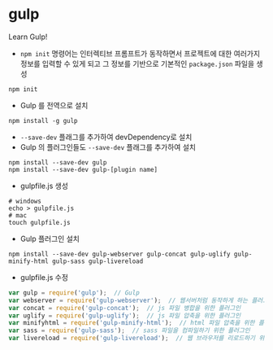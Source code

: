 # gulp
Learn Gulp!

- `npm init` 명령어는 인터렉티브 프롬프트가 동작하면서 프로젝트에 대한 여러가지 정보를 입력할 수 있게 되고 그 정보를 기반으로 기본적인 `package.json` 파일을 생성
```shell
npm init
```

- Gulp 를 전역으로 설치
```shell
npm install -g gulp
```

- `--save-dev` 플래그를 추가하여 devDependency로 설치
- Gulp 의 플러그인들도 `--save-dev` 플래그를 추가하여 설치
```shell
npm install --save-dev gulp
npm install --save-dev gulp-[plugin name]
```

- gulpfile.js 생성
```shell
# windows
echo > gulpfile.js
# mac
touch gulpfile.js
```

- Gulp 플러그인 설치
```shell
npm install --save-dev gulp-webserver gulp-concat gulp-uglify gulp-minify-html gulp-sass gulp-livereload
```

- gulpfile.js 수정
```js
var gulp = require('gulp');  // Gulp
var webserver = require('gulp-webserver');  // 웹서버처럼 동작하게 하는 플러그인
var concat = require('gulp-concat');  // js 파일 병합을 위한 플러그인
var uglify = require('gulp-uglify');  // js 파일 압축을 위한 플러그인
var minifyhtml = require('gulp-minify-html');  // html 파일 압축을 위한 플러그인
var sass = require('gulp-sass');  // sass 파일을 컴파일하기 위한 플러그인
var livereload = require('gulp-livereload');  // 웹 브라우저를 리로드하기 위한 플러그인
```




